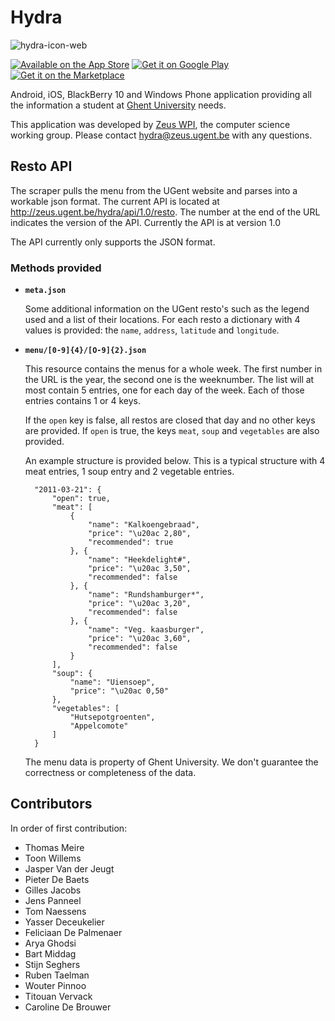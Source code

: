 # Hydra

![hydra-icon-web](https://f.cloud.github.com/assets/5676/46955/0101cef4-58a8-11e2-8b16-06537c38a8cf.png)


[![Available on the App Store](http://student.ugent.be/hydra/img/store-ios.png)](https://itunes.apple.com/be/app/hydra/id602640924)
[![Get it on Google Play](http://student.ugent.be/hydra/img/store-android.png)](http://play.google.com/store/apps/details?id=be.ugent.zeus.hydra)
[![Get it on the Marketplace](http://student.ugent.be/hydra/img/store-windows.png)](http://www.windowsphone.com/s?appId=08d3268e-aad6-48fa-ae83-5ccd1663e73a)

Android, iOS, BlackBerry 10 and Windows Phone application providing all the information a student at [Ghent University](http://www.ugent.be/) needs.

This application was developed by [Zeus WPI](http://zeus.ugent.be), the computer science working group. Please contact [hydra@zeus.ugent.be](mailto:hydra@zeus.ugent.be) with any questions.

## Resto API

The scraper pulls the menu from the UGent website and parses into a workable json format. The current API is located at http://zeus.ugent.be/hydra/api/1.0/resto. The number at the end of the URL indicates the version of the API. Currently the API is at version 1.0

The API currently only supports the JSON format.

### Methods provided

* **`meta.json`**

  Some additional information on the UGent resto's such as the legend used and a list of their locations. For each resto a dictionary with 4 values is provided: the `name`, `address`, `latitude` and `longitude`.

* **`menu/[0-9]{4}/[O-9]{2}.json`**

  This resource contains the menus for a whole week. The first number in the URL is the year, the second one is the weeknumber. The list will at most contain 5 entries, one for each day of the week. Each of those entries contains 1 or 4 keys.

  If the `open` key is false, all restos are closed that day and no other keys are provided. If `open` is true, the keys `meat`, `soup` and `vegetables` are also provided.

  An example structure is provided below. This is a typical structure with 4 meat entries, 1 soup entry and 2 vegetable entries.

		"2011-03-21": {
			"open": true,
			"meat": [
				{
					"name": "Kalkoengebraad",
					"price": "\u20ac 2,80",
					"recommended": true
				}, {
					"name": "Heekdelight#",
					"price": "\u20ac 3,50",
					"recommended": false
				}, {
					"name": "Rundshamburger*",
					"price": "\u20ac 3,20",
					"recommended": false
				}, {
					"name": "Veg. kaasburger",
					"price": "\u20ac 3,60",
					"recommended": false
				}
			],
			"soup": {
				"name": "Uiensoep",
				"price": "\u20ac 0,50"
			},
			"vegetables": [
				"Hutsepotgroenten",
				"Appelcomote"
			]
		}
  The menu data is property of Ghent University. We don't guarantee the correctness or completeness of the data.

## Contributors

In order of first contribution:

* Thomas Meire
* Toon Willems
* Jasper Van der Jeugt
* Pieter De Baets
* Gilles Jacobs
* Jens Panneel
* Tom Naessens
* Yasser Deceukelier
* Feliciaan De Palmenaer
* Arya Ghodsi
* Bart Middag
* Stijn Seghers
* Ruben Taelman
* Wouter Pinnoo
* Titouan Vervack
* Caroline De Brouwer
